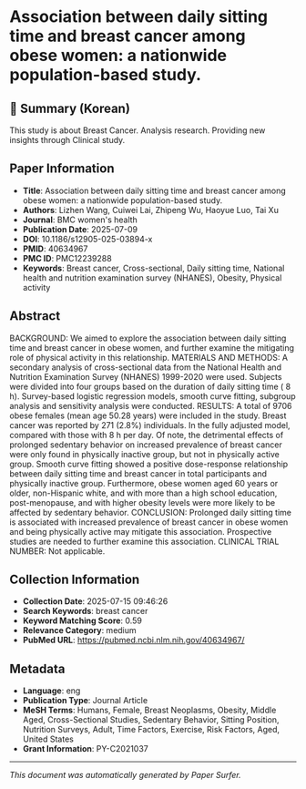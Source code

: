 # Association between daily sitting time and breast cancer among obese women: a nationwide population-based study.

## 📝 Summary (Korean)
This study is about Breast Cancer. Analysis research. Providing new insights through Clinical study.

## Paper Information
- **Title**: Association between daily sitting time and breast cancer among obese women: a nationwide population-based study.
- **Authors**: Lizhen Wang, Cuiwei Lai, Zhipeng Wu, Haoyue Luo, Tai Xu
- **Journal**: BMC women's health
- **Publication Date**: 2025-07-09
- **DOI**: 10.1186/s12905-025-03894-x
- **PMID**: 40634967
- **PMC ID**: PMC12239288
- **Keywords**: Breast cancer, Cross-sectional, Daily sitting time, National health and nutrition examination survey (NHANES), Obesity, Physical activity

## Abstract
BACKGROUND: We aimed to explore the association between daily sitting time and breast cancer in obese women, and further examine the mitigating role of physical activity in this relationship. MATERIALS AND METHODS: A secondary analysis of cross-sectional data from the National Health and Nutrition Examination Survey (NHANES) 1999-2020 were used. Subjects were divided into four groups based on the duration of daily sitting time ( 8 h). Survey-based logistic regression models, smooth curve fitting, subgroup analysis and sensitivity analysis were conducted. RESULTS: A total of 9706 obese females (mean age 50.28 years) were included in the study. Breast cancer was reported by 271 (2.8%) individuals. In the fully adjusted model, compared with those with 8 h per day. Of note, the detrimental effects of prolonged sedentary behavior on increased prevalence of breast cancer were only found in physically inactive group, but not in physically active group. Smooth curve fitting showed a positive dose-response relationship between daily sitting time and breast cancer in total participants and physically inactive group. Furthermore, obese women aged 60 years or older, non-Hispanic white, and with more than a high school education, post-menopause, and with higher obesity levels were more likely to be affected by sedentary behavior. CONCLUSION: Prolonged daily sitting time is associated with increased prevalence of breast cancer in obese women and being physically active may mitigate this association. Prospective studies are needed to further examine this association. CLINICAL TRIAL NUMBER: Not applicable.

## Collection Information
- **Collection Date**: 2025-07-15 09:46:26
- **Search Keywords**: breast cancer
- **Keyword Matching Score**: 0.59
- **Relevance Category**: medium
- **PubMed URL**: https://pubmed.ncbi.nlm.nih.gov/40634967/

## Metadata
- **Language**: eng
- **Publication Type**: Journal Article
- **MeSH Terms**: Humans, Female, Breast Neoplasms, Obesity, Middle Aged, Cross-Sectional Studies, Sedentary Behavior, Sitting Position, Nutrition Surveys, Adult, Time Factors, Exercise, Risk Factors, Aged, United States
- **Grant Information**: PY-C2021037

---
*This document was automatically generated by Paper Surfer.*
